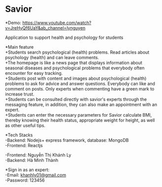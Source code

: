 # Savior

*Demo:                                                                                                                                                                             https://www.youtube.com/watch?v=JreHyQf6UaY&ab_channel=lynguyen                                                                                  


Application to support health and psychology for students

*Main feature                                                                                                                                                                  
+Students search psychological (health) problems. Read articles about psychology (health) and can leave comments.                                                
+The homepage is like a news page that displays information about seasonal diseases and psychological problems that everybody often encounter for easy tracking.                                   
+Students post with content and images about psychological (health) problems to ask for advice and answer questions. Everybody can like and comment on posts. Only experts when commenting have a green mark to increase trust.                                                                                                                                               
+Students can be consulted directly with savior's experts through the messaging feature, in addition, they can also make an appointment with an expert.                              
+Students can enter the necessary parameters for Savior calculate BMI, thereby knowing their health status, appropriate weight for height, as well as other useful tips.
 
 *Tech Stacks                                                                                                                                                                         
-Backend: Nodejs+ express framework, database: MongoDB                                                                                                                                            
-Frontend: Reactjs                                                                                                                                                                
                                                                                                                                                            
-Frontend: Nguyễn Thị Khánh Ly                                                                                                                                                    
-Backend: Hà Minh Thành

*Sign in as an expert:                                                                                                                                            
-Email: khanhly01@gmail.com                                                                                                                                                      
-Password: 123456


